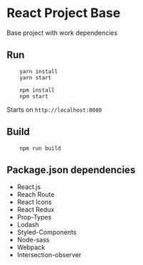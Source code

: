 # React Project Base

Base project with work dependencies


## Run
```
    yarn install
    yarn start
```

```
    npm install
    npm start
```
Starts on `http://localhost:8080`

## Build
```
    npm run build
```

## Package.json dependencies
* React.js
* Reach Route
* React Icons
* React Redux
* Prop-Types
* Lodash
* Styled-Components
* Node-sass
* Webpack
* Intersection-observer

